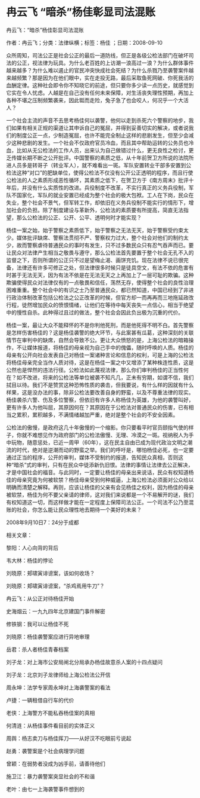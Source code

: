 # 冉云飞  “暗杀”杨佳彰显司法混账  
  
冉云飞：“暗杀”杨佳彰显司法混账  
作者：冉云飞；分类：法律纵横；标签：杨佳 ；日期：2008-09-10  
众所周知，司法公正是社会公正的最后一道防线，但正是各级公检法部门在破坏司法的公正，视法律为玩具。为什么老百姓的上访潮一浪高过一浪？为什么群体事件越来越多？为什么难以遏止的官民冲突快成社会死结？为什么杀戮乃至袭警案件越来越频繁？那是因为在他们眼中，实在走投无路，最后采取鱼死网破、你死我活的血酬定律。这种社会即令你不知晓它的前途，但只要你多少读一点历史，就感觉到它实在令人忧虑。人越是在自己没有任何未来保障，对生活丧失理性预期，再加上各种不堪之压制频繁袭来，因此铤而走险，兔子急了也会咬人，何况乎一个大活人？  
一个社会主流的声音不去思考杨佳何以袭警，他何以走到杀死六个警察的地步，我们如果有相关正规的渠道让其申诉自己的冤屈，并得到妥善切实的解决，或者说我们的制度公正一点，少制造冤屈，也许不能完全制止这样的悲剧发生，但至少会减少这种悲剧的发生。一个社会不仅政府官员冷血，而且其中帮助运转的公务员也冷血，比如从无公检法的工作人员，出来认为自己做错过什么，更无良性之检讨，更乏传媒长期不断之公开批评。中国警察的素质之低，从十年前贺卫方所说的法院所进人员多是转哥子（转业军人），就不难看出一斑。军队安置转业干部多安置到公检法这种“对口”的肥缺单位，使得公检法不仅没有公开公正透明的程序，而且行使公检法的人之素质形成恶性循环，其素质之低下，在贺卫方于《南方周末》批评十年后，并没有什么实质性的改进。兵役制度不改革，不实行真正的义务兵役制，军队不国家化，军队的就业安置已经成为整个社会的极大包袱。工人在下岗，民众在失业，整个社会不景气，但军转工作，却依旧在义务兵役制不能实行的情形下，增加社会的负担。除了制度建设与革新外，公检法的素质要有所提高，简直无法指望，那么公检法的公正、公开、公平、透明何时才能实现？  
杨佳一案之始，始于警察之素质低下，始于警察之无法无天，始于警察受约束太少。媒体批评缺席、警察法贯彻不严、警察权力过大，整个社会对他们的制约太少，故而警察虐待普通民众的事时有发生，只不过多数民众只有忍气吞声而已。要让民众对法律产生相当之敬畏与遵守，那么公检法首先要置于整个社会无孔不入的监督之下，否则所谓的公正只不过是望梅止渴、画饼充饥。现在法律不说已很完备，法律还有许多可修正之处，但法律很多时候只是徒具空文，有法不依的危害有时甚于无法无天，因为有法不依是在无法无天之上再加上了一层可耻的欺骗。这种欺骗使得民众对法律仅有的一点敬畏和信任，荡然无存，使得整个社会的良性治理困难重重。整个社会中的有识之士乃至普通民众，都已然知道，中国已经到了非进行政治体制改革包括公检法之公正改革的时候，但官方却一而再再而三地拖延政改行程，徒然增加民众的愤恨情绪，让他们在等待中每天丧失一点信心，相当于绝望中的慢性自杀。此种得过且过的做法，整个社会会因此负出极为沉重的代价。  
杨佳一案，最让大众不能释怀的不是你判他死刑，而是他死得不明不白。首先警察是怎样伤害杨佳的？这是杨佳袭警的绝大环节，与此案甚有瓜葛，这种深刻的关联情节在审判中的缺席，自然会导致不公。更让大众愤怒的是，上海公检法的暗箱操作，不让媒体报道，将杨佳的母亲视为自己手中的傀儡，随时呼唤的人质。杨佳的母亲有公开向社会发表自己对杨佳一案诸种言论和信息的权利，可是上海的公检法将杨佳母亲完全当作人质对待，这是在杨佳一案之中又增添了某种株连性质，这是公然也是悍然的违法行径。公检法如此蔑视法律，那么你们审判杨佳的正当性何在？如不改进，将来的公检法等单位被袭不知凡几，正未有穷期，如谓不信，我们拭目以待。我们不是赞赏这种恐怖性质的袭击，但我要说，有什么样的因就有什么样果，这是没办法的事，除非公检法要改善自身的野蛮，以及不尊重法律的现实。杨佳袭杀六警、伤及多位警察，但依旧有许多人称杨佳为英雄，为他的袭警叫好，更有许多人为他叫屈，其原因何在？其原因在于公检法对普通民众的伤害，已有相当之累积，累积越多，不满情绪越加严重，绝对是整个社会的不安全因素。  
公检法的傲慢，是政府这几十年傲慢的一个缩影。你只要看平时官员颐指气使的样子，你就不难想见作为政府部门的公检法傲慢、无理、冷漠之一斑。视纳税人为手中玩物，随意惩处，已近一周甲（60年），这在民主自由已成为现代政治文明之潮流的时代，绝对是逆潮而动的野蛮之举。我们的呼吁是，哪怕杨佳必死，也一定要通过正当的程序，公开的审判，媒体不受制约的报道，告知民众真相，否则这种“暗杀”式的审判，只有在民众中徒添新仇旧恨。法律的事情让法律去公正解决，才是中国社会的福音。与此同时，一定要让杨佳的母亲出来说话，民众有权知道杨佳的母亲究竟为何被软禁？杨佳母亲受到何种威逼，上海公检法必须面对公众给以明确而清楚之解释。再则，应该让杨佳的父亲有会见杨佳之权利，因为杨佳的母亲被软禁，杨佳为何不要父亲请的律师，这对我们来说都是一个不易解开的谜，我们有权知道这一切，而这样做才能在一定程度上保障司法公正。一个司法不公乃至混账的社会，你怎么能让民众理性地去期待一个美好的未来？  
2008年9月10日7：24分于成都  
  
相关文章：  
黎阳：人心向背的背后  
韦大林：杨佳的悖论  
刘晓原：郏啸寅诽谤案，该如何收场？  
刘晓原：郏啸寅诽谤案，“杀鸡焉用牛刀”？  
冉云飞：从公正对待杨佳开始  
史海烟云：一九九四年北京建国门事件解密  
修铁钢：我可以让杨佳不死  
刘晓原：杨佳袭警案应进行异地审理  
岳君：杀人者杨佳青春档案  
刘子龙：对上海市公安局闸北分局承办杨佳故意杀人案的十四点疑问  
刘子龙：北京刘子龙律师给上海公检法公开信  
周永坤：法学专家周永坤对上海袭警案的看法  
卢捷：一辆租借自行车的代价  
老侠：上海警方不能私吞杨佳案的真相  
何清涟：从杨佳事件看目前的实体正义  
周舆：杨志卖刀与杨佳挥刀——从好汉不吃眼前亏说起  
赵勇：袭警案是个社会病理学问题  
曾颖：在弱势者没成为凶手前，请善待他们  
施卫江：暴力袭警案突显社会的不和谐  
老叶：由七一上海袭警事件想到的